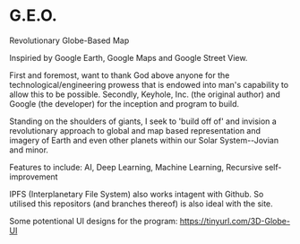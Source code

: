 # G.E.O.
Revolutionary Globe-Based Map

Inspiried by Google Earth, Google Maps and Google Street View.

First and foremost, want to thank God above anyone for the technological/engineering prowess that is endowed into man's capability to allow this to be possible. Secondly, Keyhole, Inc. (the original author) and Google (the developer) for the inception and program to build.

Standing on the shoulders of giants, I seek to 'build off of' and invision a revolutionary approach to global and map based representation and imagery of Earth and even other planets within our Solar System--Jovian and minor.

Features to include: AI, Deep Learning, Machine Learning, Recursive self-improvement

IPFS (Interplanetary File System) also works intagent with Github. So utilised this repositors (and branches thereof) is also ideal with the site.

Some potentional UI designs for the program: https://tinyurl.com/3D-Globe-UI
